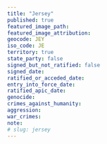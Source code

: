 ```yaml
---
title: "Jersey"
published: true
featured_image_path:
featured_image_attribution:
geocode: JEY
iso_code: JE
territory: true
state_party: false
signed_but_not_ratified: false
signed_date:
ratified_or_acceded_date:
entry_into_force_date:
ratified_apic_date:
genocide:
crimes_against_humanity:
aggression:
war_crimes:
note:
# slug: jersey
---
```

